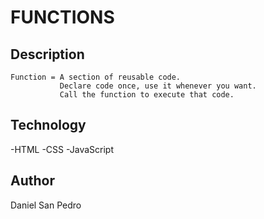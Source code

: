# FUNCTIONS

## Description

    Function = A section of reusable code.
               Declare code once, use it whenever you want.
               Call the function to execute that code.

## Technology

-HTML
-CSS
-JavaScript

## Author

Daniel San Pedro
